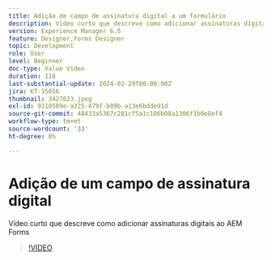 ```yaml
---
title: Adição de campo de assinatura digital a um formulário
description: Vídeo curto que descreve como adicionar assinaturas digitais a um formulário do AEM
version: Experience Manager 6.5
feature: Designer,Forms Designer
topic: Development
role: User
level: Beginner
doc-type: Value Video
duration: 116
last-substantial-update: 2024-02-29T00:00:00Z
jira: KT-15056
thumbnail: 3427623.jpeg
exl-id: 9110589e-a325-479f-b89b-a13e6bdde91d
source-git-commit: 48433a5367c281cf5a1c106b08a1306f1b0e8ef4
workflow-type: tm+mt
source-wordcount: '33'
ht-degree: 0%

---
```


# Adição de um campo de assinatura digital

Vídeo curto que descreve como adicionar assinaturas digitais ao AEM Forms

>[!VIDEO](https://video.tv.adobe.com/v/3439531/?learn=on&captions=por_br)
